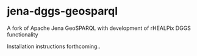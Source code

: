 # jena-dggs-geosparql
A fork of Apache Jena GeoSPARQL with development of rHEALPix DGGS functionality

Installation instructions forthcoming..
